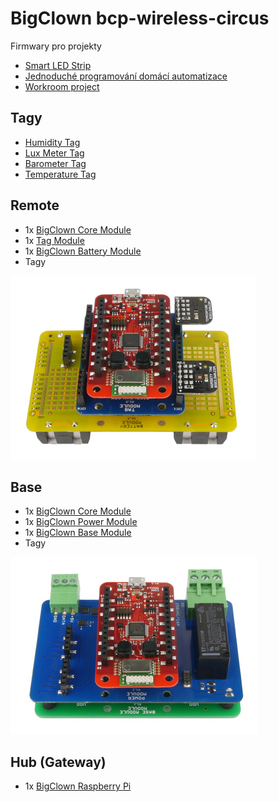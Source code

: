 # BigClown bcp-wireless-circus

Firmwary pro projekty

* [Smart LED Strip](https://doc.bigclown.cz/smart-led-strip.html)
* [Jednoduché programování domácí automatizace](https://doc.bigclown.cz/easy-programming.html)
* [Workroom project](https://www.bigclown.com/project/lets-build-your-own-home-automation/)

## Tagy
* [Humidity Tag](https://obchod.bigclown.cz/products/humidity-tag)
* [Lux Meter Tag](https://obchod.bigclown.cz/products/lux-meter-tag)
* [Barometer Tag](https://obchod.bigclown.cz/products/barometr-tag)
* [Temperature Tag](https://obchod.bigclown.cz/products/temperature-tag)

## Remote
* 1x [BigClown Core Module](https://obchod.bigclown.cz/products/core-module)
* 1x [Tag Module](https://obchod.bigclown.cz/products/tag-module)
* 1x [BigClown Battery Module](https://obchod.bigclown.cz/products/battery-module)
* Tagy

![](images/unit-remote.png)

## Base
* 1x [BigClown Core Module](https://obchod.bigclown.cz/products/core-module)
* 1x [BigClown Power Module](https://obchod.bigclown.cz/products/power-module)
* 1x [BigClown Base Module](https://obchod.bigclown.cz/products/base-module)
* Tagy

![](images/unit-base.png)

## Hub (Gateway)
* 1x [BigClown Raspberry Pi](https://obchod.bigclown.cz/products/raspberry-pi-3-set)
